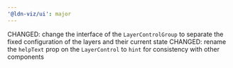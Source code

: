 ```yaml
---
'@ldn-viz/ui': major
---
```


CHANGED: change the interface of the `LayerControlGroup` to separate the fixed configuration of the layers and their current state
CHANGED: rename the `helpText` prop on the `LayerControl` to `hint` for consistency with other components
